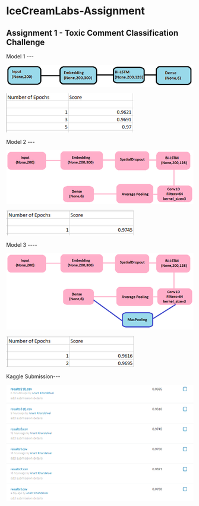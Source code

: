 # IceCreamLabs-Assignment

## Assignment 1 - Toxic Comment Classification Challenge

Model 1 --- 

![alt text](https://github.com/anantiitml/IceCreamLabs-Assignment/blob/master/block.png)

![alt text](https://github.com/anantiitml/IceCreamLabs-Assignment/blob/master/Model1.PNG)

Model 2 ---

![alt text](https://github.com/anantiitml/IceCreamLabs-Assignment/blob/master/block1.png)


![alt text](https://github.com/anantiitml/IceCreamLabs-Assignment/blob/master/Model2.PNG)

Model 3 ----

![alt text](https://github.com/anantiitml/IceCreamLabs-Assignment/blob/master/block2.png)

![alt text](https://github.com/anantiitml/IceCreamLabs-Assignment/blob/master/Model3.PNG)


Kaggle Submission---

![alt text](https://github.com/anantiitml/IceCreamLabs-Assignment/blob/master/Kaggle%20submission.PNG)

